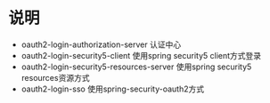 # 说明
* oauth2-login-authorization-server 认证中心
* oauth2-login-security5-client 使用spring security5 client方式登录
* oauth2-login-security5-resources-server 使用spring security5 resources资源方式
* oauth2-login-sso 使用spring-security-oauth2方式

